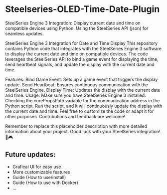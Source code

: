# Steelseries-OLED-Time-Date-Plugin
SteelSeries Engine 3 Integration: Display current date and time on compatible devices using Python. Using the SteelSeries API (json) for seamless updates.

SteelSeries Engine 3 Integration for Date and Time Display
This repository contains Python code that integrates with the SteelSeries Engine 3 software to display the current date and time on compatible devices. The code leverages the SteelSeries API to bind a game event for displaying the time, send heartbeat signals, and update the display with the current date and time.

Features:
Bind Game Event: Sets up a game event that triggers the display update.
Send Heartbeat: Ensures continuous communication with the SteelSeries Engine.
Display Time: Updates the display with the current date and time.
Usage:
Make sure you have SteelSeries Engine 3 installed.
Checking the corePropsPath variable for the communication address in the Python script.
Run the script, and it will continuously update the display with the current date and time.
Feel free to customize the code or adapt it for other purposes. Contributions and feedback are welcome!

Remember to replace this placeholder description with more detailed information about your project. Good luck with your SteelSeries integration! 🚀🎮

## Future updates:
- Grafical UI for easy use
- More customizable features
- Guide (How to use/install)
- Guide (How to use with Docker)
- ...

